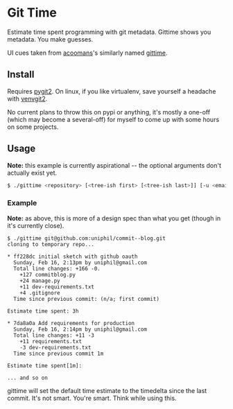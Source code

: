 Git Time
========

Estimate time spent programming with git metadata. Gittime shows you metadata.
You make guesses.

UI cues taken from [acoomans](https://github.com/acoomans)'s similarly named
[gittime](https://github.com/acoomans/gittime).


Install
-------

Requires [pygit2](https://github.com/libgit2/pygit2). On linux, if you like
virtualenv, save yourself a headache with [venvgit2](https://github.com/uniphil/venvgit2).

No current plans to throw this on pypi or anything, it's mostly a one-off (which
may become a several-off) for myself to come up with some hours on some projects.


Usage
-----

**Note:** this example is currently aspirational -- the optional arguments don't
actually exist yet.

```bash
$ ./gittime <repository> [<tree-ish first> [<tree-ish last>]] [-u <email>]
```


### Example

**Note:** as above, this is more of a design spec than what you get (though in
it's currently close).

```
$ ./gittime git@github.com:uniphil/commit--blog.git
cloning to temporary repo...

* ff228dc initial sketch with github oauth
  Sunday, Feb 16, 2:13pm by uniphil@gmail.com
  Total line changes: +166 -0.
    +127 commitblog.py
    +24 manage.py
    +11 dev-requirements.txt
    +4 .gitignore
  Time since previous commit: (n/a; first commit)
  
Estimate time spent: 3h

* 7da8a0a Add requirements for production
  Sunday, Feb 16, 2:14pm by uniphil@gmail.com
  Total line changes: +11 -3
    +11 requirements.txt
    -3 dev-requirements.txt
  Time since previous commit 1m

Estimate time spent[1m]:

... and so on
```

gittime will set the default time estimate to the timedelta since the last
commit. It's not smart. You're smart. Think while using this.
